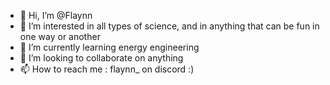 - 👋 Hi, I’m @Flaynn
- 👀 I’m interested in all types of science, and in anything that can be fun in one way or another
- 🌱 I’m currently learning energy engineering
- 💞️ I’m looking to collaborate on anything
- 📫 How to reach me : flaynn_ on discord :)

<!---
Flaynn/Flaynn is a ✨ special ✨ repository because its `README.md` (this file) appears on your GitHub profile.
You can click the Preview link to take a look at your changes.
--->
